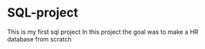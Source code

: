 # SQL-project
This is my first sql project
In this project the goal was to make a HR database from scratch
